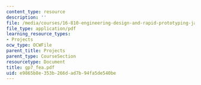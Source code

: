 ```yaml
---
content_type: resource
description: ''
file: /media/courses/16-810-engineering-design-and-rapid-prototyping-january-iap-2005/e9865b8e353b266dad7b94fa5de540be_gp7_fea.pdf
file_type: application/pdf
learning_resource_types:
- Projects
ocw_type: OCWFile
parent_title: Projects
parent_type: CourseSection
resourcetype: Document
title: gp7_fea.pdf
uid: e9865b8e-353b-266d-ad7b-94fa5de540be
---
```

